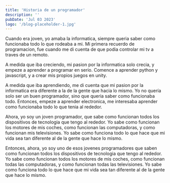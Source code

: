 ```yaml
---
title: 'Historia de un programador'
description: ''
pubDate: 'Jul 03 2023'
logo: '/blog-placeholder-1.jpg'
---
```



Cuando era joven, yo amaba la informatica, siempre queria saber como funcionaba todo lo que rodeaba a mi.
Mi primera recuerdo de programacion, fue cuando me di cuenta de que podia controlar mi tv a traves de un remoto.

A medida que iba creciendo, mi pasion por la informatica solo crecia, y empeze a aprender a programar en serio.
Comence a aprender python y javascript, y a crear mis propios juegos en unity.

A medida que iba aprendiendo, me di cuenta que mi pasion por la informatica era diferente a la de la gente que hacia lo mismo.
Yo no quería solo ser un buen programador, sino que queria saber como funcionaba todo.
Entonces, empeze a aprender electronica, me interesaba aprender como funcionaba todo lo que tenia al rededor.

Ahora, yo soy un joven programador, que sabe como funcionan todos los dispositivos de tecnologia que tengo al rededor.
Yo sabe como funcionan los motores de mis coches, como funcionan las computadoras, y como funcionan mis televisiones.
Yo sabe como funciona todo lo que hace que mi vida sea tan diferente al de la gente que hace lo mismo.

Entonces, ahora, yo soy uno de esos jovenes programadores que saben como funcionan todos los dispositivos de tecnologia que tengo al rededor.
Yo sabe como funcionan todos los motores de mis coches, como funcionan todas las computadoras, y como funcionan todas las televisiones.
Yo sabe como funciona todo lo que hace que mi vida sea tan diferente al de la gente que hace lo mismo.

